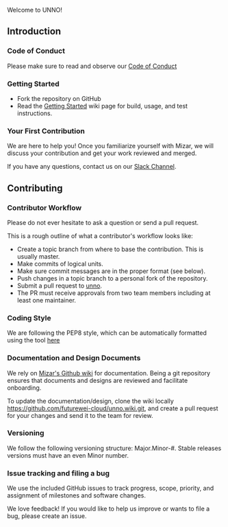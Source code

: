Welcome to UNNO!

## Introduction

### Code of Conduct

Please make sure to read and observe our [Code of Conduct](/CODE_OF_CONDUCT.md)

### Getting Started

- Fork the repository on GitHub
- Read the [Getting Started](https://github.com/futurewei-cloud/unno/wiki/Getting-Started) wiki page for build, usage, and test instructions.

### Your First Contribution

We are here to help you! Once you familiarize yourself with Mizar, we will discuss your contribution and get your work reviewed and merged.

If you have any questions, contact us on our [Slack Channel](https://join.slack.com/t/unno-group/shared_invite/enQtODc5NjM3NTQ3MTg0LWQ2ZjNlODg4MWU5Zjg4N2ZlZDczNDExOGZjOWFhMDU0YzEzZjM5OGM3ZGU4OGY0YmY0ZjA4OGIwODBjNWRjNTU).

## Contributing

### Contributor Workflow

Please do not ever hesitate to ask a question or send a pull request.

This is a rough outline of what a contributor's workflow looks like:

- Create a topic branch from where to base the contribution. This is usually master.
- Make commits of logical units.
- Make sure commit messages are in the proper format (see below).
- Push changes in a topic branch to a personal fork of the repository.
- Submit a pull request to [unno](https://github.com/futurewei-cloud/unno).
- The PR must receive approvals from two team members including at least one maintainer.


### Coding Style

We are following the PEP8 style, which can be automatically formatted using the tool [here](https://github.com/hhatto/autopep8)

### Documentation and Design Documents

We rely on [Mizar's Github wiki](https://github.com/futurewei-cloud/unno/wiki) for documentation.  Being a git repository ensures that documents and designs are reviewed and facilitate onboarding.

To update the documentation/design, clone the wiki locally https://github.com/futurewei-cloud/unno.wiki.git, and create a pull request for your changes and send it to the team for review.

### Versioning

We follow the following versioning structure:
Major.Minor-#.  Stable releases versions must have an even Minor number.

### Issue tracking and filing a bug

We use the included GitHub issues to track progress, scope, priority, and assignment of milestones and software changes.

We love feedback! If you would like to help us improve or wants to file a bug, please create an issue.
